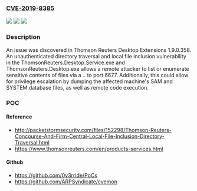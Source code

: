 ### [CVE-2019-8385](https://cve.mitre.org/cgi-bin/cvename.cgi?name=CVE-2019-8385)
![](https://img.shields.io/static/v1?label=Product&message=n%2Fa&color=blue)
![](https://img.shields.io/static/v1?label=Version&message=n%2Fa&color=blue)
![](https://img.shields.io/static/v1?label=Vulnerability&message=n%2Fa&color=brighgreen)

### Description

An issue was discovered in Thomson Reuters Desktop Extensions 1.9.0.358. An unauthenticated directory traversal and local file inclusion vulnerability in the ThomsonReuters.Desktop.Service.exe and ThomsonReuters.Desktop.exe allows a remote attacker to list or enumerate sensitive contents of files via a \.. to port 6677. Additionally, this could allow for privilege escalation by dumping the affected machine's SAM and SYSTEM database files, as well as remote code execution.

### POC

#### Reference
- http://packetstormsecurity.com/files/152298/Thomson-Reuters-Concourse-And-Firm-Central-Local-File-Inclusion-Directory-Traversal.html
- https://www.thomsonreuters.com/en/products-services.html

#### Github
- https://github.com/0v3rride/PoCs
- https://github.com/ARPSyndicate/cvemon

